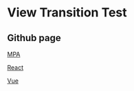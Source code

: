 # View Transition Test

## Github page

[MPA](https://easonlin0716.github.io/view-transition-test/mpa)

[React](https://easonlin0716.github.io/view-transition-test/spa-react/dist)

[Vue](https://easonlin0716.github.io/view-transition-test/spa-vue/dist)